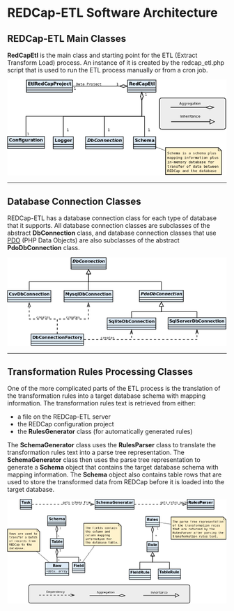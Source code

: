 REDCap-ETL Software Architecture
=========================================

REDCap-ETL Main Classes
------------------------------

**RedCapEtl** is the main class and starting point for the ETL (Extract
Transform Load) process. An instance of it is created by the
redcap_etl.php script that is used to run the ETL process manually
or from a cron job. 
<br />

![Main REDCap-ETL Classes](redcap-etl-classes.png)

---

Database Connection Classes
------------------------------------------

REDCap-ETL has a database connection class for each type of database that it supports.
All database connection classes are subclasses of the abstract **DbConnection** class, and database
connection classes that use [PDO](https://www.php.net/manual/en/book.pdo.php) (PHP Data Objects)
are also subclasses of the
abstract **PdoDbConnection** class.

![REDCap-ETL Database Connection Classes](redcap-etl-db-connections.png)


---

Transformation Rules Processing Classes
------------------------------------------

One of the more complicated parts of the ETL process is the translation of the
transformation rules into a target database schema with mapping information.
The transformation rules text is retrieved from either:

* a file on the REDCap-ETL server
* the REDCap configuration project
* the **RulesGenerator** class (for automatically generated rules)

The **SchemaGenerator** class uses the **RulesParser** class to translate
the transformation rules text into a parse tree representation.
The **SchemaGenerator** class then uses the parse tree representation to
generate a **Schema** object that contains the target database schema
with mapping information. The **Schema** object also contains table rows
that are used to store the transformed data from REDCap before it is
loaded into the target database.
<br />

![REDCap-ETL Schema Generation](redcap-etl-schema-generation.png)

<br />
